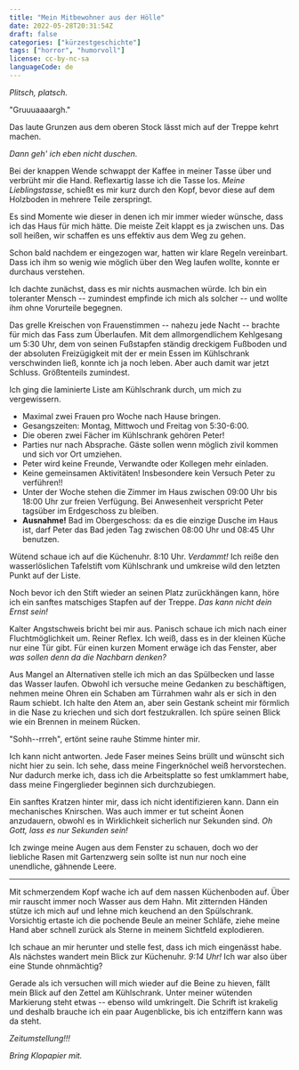 ```yaml
---
title: "Mein Mitbewohner aus der Hölle"
date: 2022-05-28T20:31:54Z
draft: false
categories: ["kürzestgeschichte"]
tags: ["horror", "humorvoll"]
license: cc-by-nc-sa
languageCode: de
---
```


*Plitsch, platsch.*

"Gruuuaaaargh."

Das laute Grunzen aus dem oberen Stock lässt mich auf der Treppe kehrt machen.

*Dann geh' ich eben nicht duschen.*

Bei der knappen Wende schwappt der Kaffee in meiner Tasse über und verbrüht mir die Hand. Reflexartig lasse ich die Tasse los. *Meine Lieblingstasse*, schießt es
mir kurz durch den Kopf, bevor diese auf dem Holzboden in mehrere Teile zerspringt.

Es sind Momente wie dieser in denen ich mir immer wieder wünsche, dass ich das Haus für mich hätte. Die meiste Zeit klappt es ja zwischen uns. Das soll heißen, wir
schaffen es uns effektiv aus dem Weg zu gehen.

Schon bald nachdem er eingezogen war, hatten wir klare Regeln vereinbart. Dass ich ihm so wenig wie möglich über den Weg laufen wollte, konnte er durchaus verstehen.

Ich dachte zunächst, dass es mir nichts ausmachen würde. Ich bin ein toleranter Mensch -- zumindest empfinde ich mich als solcher -- und wollte ihm ohne Vorurteile
begegnen.

Das grelle Kreischen von Frauenstimmen -- nahezu jede Nacht -- brachte für mich das Fass zum Überlaufen. Mit dem allmorgendlichem Kehlgesang um 5:30 Uhr, dem von
seinen Fußstapfen ständig dreckigem Fußboden und der absoluten Freizügigkeit mit der er mein Essen im Kühlschrank verschwinden ließ, konnte ich ja noch leben. Aber
auch damit war jetzt Schluss. Größtenteils zumindest.

Ich ging die laminierte Liste am Kühlschrank durch, um mich zu vergewissern.

- Maximal zwei Frauen pro Woche nach Hause bringen.
- Gesangszeiten: Montag, Mittwoch und Freitag von 5:30-6:00.
- Die oberen zwei Fächer im Kühlschrank gehören Peter!
- Parties nur nach Absprache. Gäste sollen wenn möglich zivil kommen und sich vor Ort umziehen.
- Peter wird keine Freunde, Verwandte oder Kollegen mehr einladen.
- Keine gemeinsamen Aktivitäten! Insbesondere kein Versuch Peter zu verführen!!
- Unter der Woche stehen die Zimmer im Haus zwischen 09:00 Uhr bis 18:00 Uhr zur freien Verfügung. Bei Anwesenheit verspricht Peter tagsüber im Erdgeschoss zu bleiben.
- **Ausnahme!** Bad im Obergeschoss: da es die einzige Dusche im Haus ist, darf Peter das Bad jeden Tag zwischen 08:00 Uhr und 08:45 Uhr benutzen.

Wütend schaue ich auf die Küchenuhr. 8:10 Uhr. *Verdammt!* Ich reiße den wasserlöslichen Tafelstift vom Kühlschrank und umkreise wild den letzten Punkt auf der Liste.

Noch bevor ich den Stift wieder an seinen Platz zurückhängen kann, höre ich ein sanftes matschiges Stapfen auf der Treppe. *Das kann nicht dein Ernst sein!*

Kalter Angstschweis bricht bei mir aus. Panisch schaue ich mich nach einer Fluchtmöglichkeit um. Reiner Reflex. Ich weiß, dass es in der kleinen Küche nur eine Tür gibt.
Für einen kurzen Moment erwäge ich das Fenster, aber *was sollen denn da die Nachbarn denken?*

Aus Mangel an Alternativen stelle ich mich an das Spülbecken und lasse das Wasser laufen. Obwohl ich versuche meine Gedanken zu beschäftigen, nehmen meine Ohren ein Schaben
am Türrahmen wahr als er sich in den Raum schiebt. Ich halte den Atem an, aber sein Gestank scheint mir förmlich in die Nase zu kriechen und sich dort festzukrallen. Ich
spüre seinen Blick wie ein Brennen in meinem Rücken.

"Sohh--rrreh", ertönt seine rauhe Stimme hinter mir.

Ich kann nicht antworten. Jede Faser meines Seins brüllt und wünscht sich nicht hier zu sein. Ich sehe, dass meine Fingerknöchel weiß hervorstechen. Nur dadurch merke ich, dass
ich die Arbeitsplatte so fest umklammert habe, dass meine Fingerglieder beginnen sich durchzubiegen.

Ein sanftes Kratzen hinter mir, dass ich nicht identifizieren kann. Dann ein mechanisches Knirschen. Was auch immer er tut scheint Äonen anzudauern, obwohl es in Wirklichkeit
sicherlich nur Sekunden sind. *Oh Gott, lass es nur Sekunden sein!*

Ich zwinge meine Augen aus dem Fenster zu schauen, doch wo der liebliche Rasen mit Gartenzwerg sein sollte ist nun nur noch eine unendliche, gähnende Leere.

----

Mit schmerzendem Kopf wache ich auf dem nassen Küchenboden auf. Über mir rauscht immer noch Wasser aus dem Hahn. Mit zitternden Händen stütze ich mich auf und lehne mich
keuchend an den Spülschrank. Vorsichtig ertaste ich die pochende Beule an meiner Schläfe, ziehe meine Hand aber schnell zurück als Sterne in meinem Sichtfeld explodieren.

Ich schaue an mir herunter und stelle fest, dass ich mich eingenässt habe. Als nächstes wandert mein Blick zur Küchenuhr. *9:14 Uhr!* Ich war also über eine Stunde ohnmächtig?

Gerade als ich versuchen will mich wieder auf die Beine zu hieven, fällt mein Blick auf den Zettel am Kühlschrank. Unter meiner wütenden Markierung steht etwas -- ebenso wild
umkringelt. Die Schrift ist krakelig und deshalb brauche ich ein paar Augenblicke, bis ich entziffern kann was da steht.

*Zeitumstellung!!!*

*Bring Klopapier mit.*
